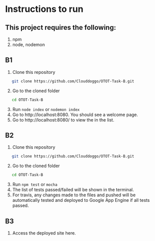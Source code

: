# Instructions to run

## This project requires the following:

1. npm
2. node, nodemon

## B1

1. Clone this repository

   

``` bash
   git clone https://github.com/Clouddoggo/OTOT-Task-B.git
   ```

2. Go to the cloned folder

   

``` bash
   cd OTOT-Task-B
   ```

3. Run `node index` or `nodemon index`
4. Go to http://localhost:8080. You should see a welcome page.
5. Go to http://localhost:8080/ to view the  in the list.

## B2

1. Clone this repository

   

``` bash
   git clone https://github.com/Clouddoggo/OTOT-Task-B.git
   ```

2. Go to the cloned folder

   

``` bash
   cd OTOT-Task-B
   ```

3. Run `npm test` or `mocha`
4. The list of tests passed/failed will be shown in the terminal.
5. For travis, any changes made to the files and pushed will be automatically tested and deployed to Google App Engine if all tests passed.

## B3

1. Access the deployed site here.
